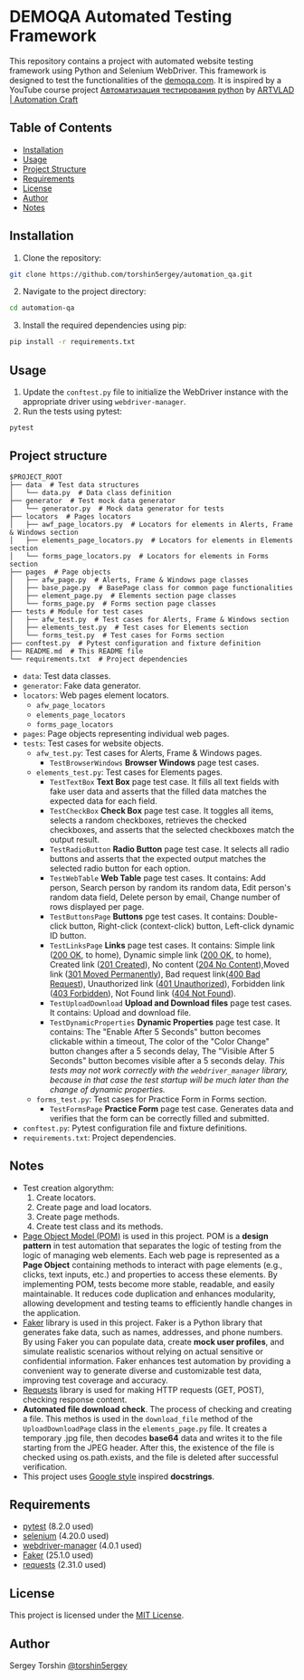 # DEMOQA Automated Testing Framework

This repository contains a project with automated website testing framework using Python and Selenium WebDriver.
This framework is designed to test the functionalities of the [demoqa.com](https://demoqa.com/).
It is inspired by a YouTube course project [Автоматизация тестирования python](https://www.youtube.com/playlist?list=PL8jIzbooWPdXN6thJ_bGnd9uZjby07DPC) by [ARTVLAD | Automation Craft](https://www.youtube.com/@AutomationCraft)

## Table of Contents

- [Installation](#installation)
- [Usage](#usage)
- [Project Structure](#project-structure)
- [Requirements](#requirements)
- [License](#license)
- [Author](#author)
- [Notes](#notes)

## Installation

1. Clone the repository:
```bash
git clone https://github.com/torshin5ergey/automation_qa.git
```
2. Navigate to the project directory:
```bash
cd automation-qa
```
3. Install the required dependencies using pip:
```bash
pip install -r requirements.txt
```

## Usage

1. Update the `conftest.py` file to initialize the WebDriver instance with the appropriate driver using `webdriver-manager`.
2. Run the tests using pytest:
```bash
pytest
```

## Project structure

```
$PROJECT_ROOT
├── data  # Test data structures
│   └── data.py  # Data class definition
├── generator  # Test mock data generator
│   └── generator.py  # Mock data generator for tests
├── locators  # Pages locators
│   ├── awf_page_locators.py  # Locators for elements in Alerts, Frame & Windows section
│   ├── elements_page_locators.py  # Locators for elements in Elements section
│   └── forms_page_locators.py  # Locators for elements in Forms section
├── pages  # Page objects
│   ├── afw_page.py  # Alerts, Frame & Windows page classes
│   ├── base_page.py  # BasePage class for common page functionalities
│   ├── element_page.py  # Elements section page classes
│   └── forms_page.py  # Forms section page classes
├── tests # Module for test cases
│   ├── afw_test.py  # Test cases for Alerts, Frame & Windows section
│   ├── elements_test.py  # Test cases for Elements section
│   └── forms_test.py  # Test cases for Forms section
├── conftest.py  # Pytest configuration and fixture definition
├── README.md  # This README file
└── requirements.txt  # Project dependencies
```
- `data`: Test data classes.
- `generator`: Fake data generator.
- `locators`: Web pages element locators.
  - `afw_page_locators`
  - `elements_page_locators`
  - `forms_page_locators`
- `pages`: Page objects representing individual web pages.
- `tests`: Test cases for website objects.
  - `afw_test.py`: Test cases for Alerts, Frame & Windows pages.
    - `TestBrowserWindows` **Browser Windows** page test cases.
  - `elements_test.py`: Test cases for Elements pages.
    - `TestTextBox` **Text Box** page test case. It fills all text fields with fake user data and asserts that the filled data matches the expected data for each field.
    - `TestCheckBox` **Check Box** page test case. It toggles all items, selects a random checkboxes, retrieves the checked checkboxes, and asserts that the selected checkboxes match the output result.
    - `TestRadioButton` **Radio Button** page test case. It selects all radio buttons and asserts that the expected output matches the selected radio button for each option.
    - `TestWebTable` **Web Table** page test cases. It contains: Add person, Search person by random its random data, Edit person's random data field, Delete person by email, Change number of rows displayed per page.
    - `TestButtonsPage` **Buttons** pge test cases. It contains: Double-click button, Right-click (context-click) button, Left-click dynamic ID button.
    - `TestLinksPage` **Links** page test cases. It contains: Simple link ([200 OK](https://developer.mozilla.org/en-US/docs/Web/HTTP/Status/200), to home), Dynamic simple link ([200 OK](https://developer.mozilla.org/en-US/docs/Web/HTTP/Status/200), to home), Created link ([201 Created](https://developer.mozilla.org/en-US/docs/Web/HTTP/Status/201)), No content ([204 No Content](https://developer.mozilla.org/en-US/docs/Web/HTTP/Status/204)),Moved link ([301 Moved Permanently](https://developer.mozilla.org/en-US/docs/Web/HTTP/Status/301)), Bad request link([400 Bad Request](https://developer.mozilla.org/en-US/docs/Web/HTTP/Status/400)), Unauthorized link ([401 Unauthorized](https://developer.mozilla.org/en-US/docs/Web/HTTP/Status/401)), Forbidden link ([403 Forbidden](https://developer.mozilla.org/en-US/docs/Web/HTTP/Status/403)), Not Found link ([404 Not Found](https://developer.mozilla.org/en-US/docs/Web/HTTP/Status/404)).
    - `TestUploadDownload` **Upload and Download files** page test cases. It contains: Upload and download file.
    - `TestDynamicProperties` **Dynamic Properties** page test case. It contains: The "Enable After 5 Seconds" button becomes clickable within a timeout, The color of the "Color Change" button changes after a 5 seconds delay, The "Visible After 5 Seconds" button becomes visible after a 5 seconds delay. *This tests may not work correctly with the `webdriver_manager` library, because in that case the test startup will be much later than the change of dynamic properties.*
  - `forms_test.py`: Test cases for Practice Form in Forms section.
    - `TestFormsPage` **Practice Form** page test case. Generates data and verifies that the form can be correctly filled and submitted.
- `conftest.py`: Pytest configuration file and fixture definitions.
- `requirements.txt`: Project dependencies.

## Notes

- Test creation algorythm:
  1. Create locators.
  2. Create page and load locators.
  3. Create page methods.
  4. Create test class and its methods.
- [Page Object Model (POM)](https://www.selenium.dev/documentation/test_practices/encouraged/page_object_models/) is used in this project. POM is a **design pattern** in test automation that separates the logic of testing from the logic of managing web elements. Each web page is represented as a **Page Object** containing methods to interact with page elements (e.g., clicks, text inputs, etc.) and properties to access these elements. By implementing POM, tests become more stable, readable, and easily maintainable. It reduces code duplication and enhances modularity, allowing development and testing teams to efficiently handle changes in the application.
- [Faker](https://faker.readthedocs.io/en/master/) library is used in this project. Faker is a Python library that generates fake data, such as names, addresses, and phone numbers. By using Faker you can populate data, create **mock user profiles**, and simulate realistic scenarios without relying on actual sensitive or confidential information. Faker enhances test automation by providing a convenient way to generate diverse and customizable test data, improving test coverage and accuracy.
- [Requests](https://requests.readthedocs.io/en/latest/) library is used for making HTTP requests (GET, POST), checking response content.
- **Automated file download check**. The process of checking and creating a file. This methos is used in the `download_file` method of the `UploadDownloadPage` class in the `elements_page.py` file. It creates a temporary .jpg file, then decodes **base64** data and writes it to the file starting from the JPEG header. After this, the existence of the file is checked using os.path.exists, and the file is deleted after successful verification.
- This project uses [Google style](https://google.github.io/styleguide/pyguide.html#38-comments-and-docstrings) inspired **docstrings**.

## Requirements

- [pytest](https://pypi.org/project/pytest/) (8.2.0 used)
- [selenium](https://pypi.org/project/selenium/) (4.20.0 used)
- [webdriver-manager](https://pypi.org/project/webdriver-manager/) (4.0.1 used)
- [Faker](https://pypi.org/project/Faker/) (25.1.0 used)  
- [requests](https://pypi.org/project/requests/) (2.31.0 used)

## License

This project is licensed under the [MIT License](LICENSE).

## Author

Sergey Torshin [@torshin5ergey](https://github.com/torshin5ergey)